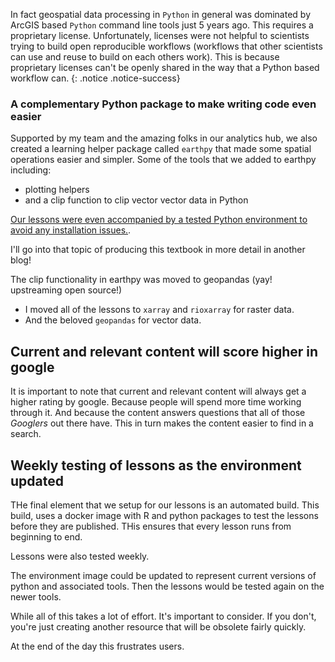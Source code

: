 




In fact geospatial data processing in `Python` in general was dominated by ArcGIS 
based `Python` command line tools just 5 years ago. This requires a proprietary 
license. Unfortunately, licenses were not helpful to scientists trying to build
open reproducible workflows (workflows that other scientists can
use and reuse to build on each others work). This is because proprietary licenses 
can't be openly shared in the way that a Python based workflow can. 
{: .notice .notice-success}


### A complementary Python package to make writing code even easier

Supported by my team and the amazing folks in our analytics hub, we also created 
a learning helper package called `earthpy` that made some spatial operations easier
and simpler. Some of the tools that we added to earthpy including:

* plotting helpers 
* and a clip function to clip vector vector data in Python

[Our lessons were even accompanied by a tested Python environment to avoid any 
installation issues.](/why-tested-python-environments-matter-for-science).
 
I'll go into that topic of producing this textbook in more detail in another blog! 


The clip functionality in earthpy was moved to geopandas (yay! upstreaming open source!)

* I moved all of the lessons to `xarray` and `rioxarray` for raster data.
* And the beloved `geopandas` for vector data.



## Current and relevant content will score higher in google
It is important to note that current and relevant content will always get a 
higher rating by google. Because people will spend more time working through it.
And because the content answers questions that all of those *Googlers* out there 
have. This in turn makes the content easier to find in a search. 




## Weekly testing of lessons as the environment updated

THe final element that we setup for our lessons is an automated build. This build, 
uses a docker image with R and python packages to test the lessons before
they are published. THis ensures that every lesson runs from beginning to end. 

Lessons were also tested weekly.

The environment image could be updated to represent current versions of python 
and associated tools. Then the lessons would be tested again on the newer tools. 

While all of this takes a lot of effort. It's important to consider. If you don't, 
you're just creating another resource that will be obsolete fairly quickly. 

At the end of the day this frustrates users.